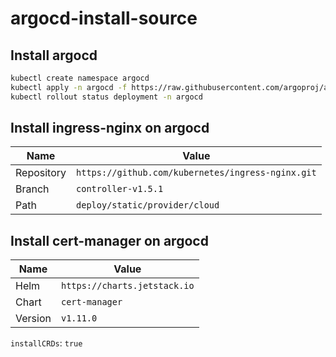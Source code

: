 # argocd-install-source

## Install argocd

```sh
kubectl create namespace argocd
kubectl apply -n argocd -f https://raw.githubusercontent.com/argoproj/argo-cd/stable/manifests/install.yaml
kubectl rollout status deployment -n argocd
```

## Install ingress-nginx on argocd

| Name | Value |
| - | - |
| Repository | `https://github.com/kubernetes/ingress-nginx.git` |
| Branch | `controller-v1.5.1` |
| Path | `deploy/static/provider/cloud` |

## Install cert-manager on argocd

| Name | Value |
| - | - |
| Helm | `https://charts.jetstack.io` |
| Chart | `cert-manager` |
| Version | `v1.11.0` |

`installCRDs`: `true`
